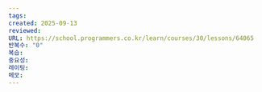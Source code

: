 ```yaml
---
tags:
created: 2025-09-13
reviewed:
URL: https://school.programmers.co.kr/learn/courses/30/lessons/64065
반복수: "0"
복습:
중요성:
레이팅:
메모:
---
```

